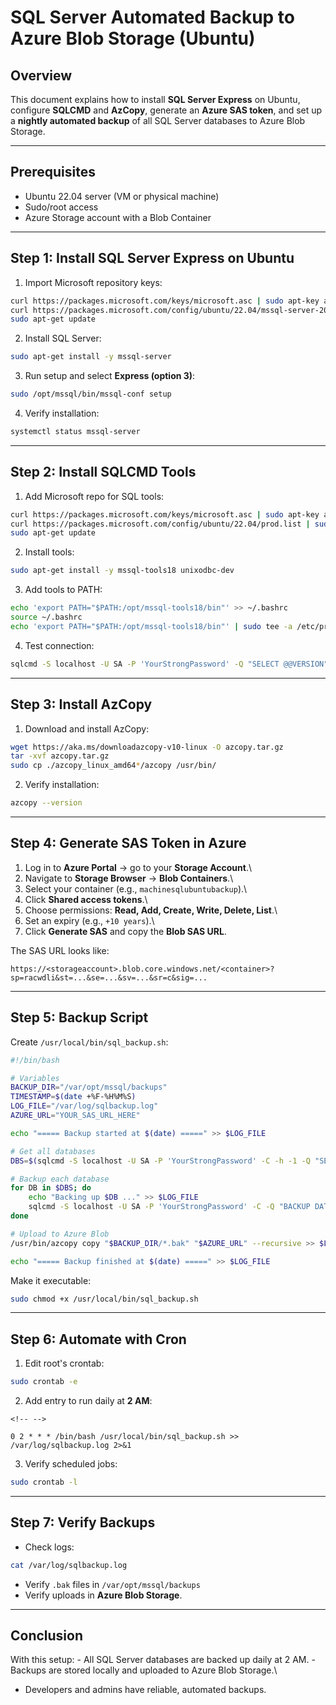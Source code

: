 # SQL Server Automated Backup to Azure Blob Storage (Ubuntu)

## Overview

This document explains how to install **SQL Server Express** on Ubuntu,
configure **SQLCMD** and **AzCopy**, generate an **Azure SAS token**,
and set up a **nightly automated backup** of all SQL Server databases to
Azure Blob Storage.

------------------------------------------------------------------------

## Prerequisites

-   Ubuntu 22.04 server (VM or physical machine)
-   Sudo/root access
-   Azure Storage account with a Blob Container

------------------------------------------------------------------------

## Step 1: Install SQL Server Express on Ubuntu

1.  Import Microsoft repository keys:

``` bash
curl https://packages.microsoft.com/keys/microsoft.asc | sudo apt-key add -
curl https://packages.microsoft.com/config/ubuntu/22.04/mssql-server-2019.list | sudo tee /etc/apt/sources.list.d/mssql-server.list
sudo apt-get update
```

2.  Install SQL Server:

``` bash
sudo apt-get install -y mssql-server
```

3.  Run setup and select **Express (option 3)**:

``` bash
sudo /opt/mssql/bin/mssql-conf setup
```

4.  Verify installation:

``` bash
systemctl status mssql-server
```

------------------------------------------------------------------------

## Step 2: Install SQLCMD Tools

1.  Add Microsoft repo for SQL tools:

``` bash
curl https://packages.microsoft.com/keys/microsoft.asc | sudo apt-key add -
curl https://packages.microsoft.com/config/ubuntu/22.04/prod.list | sudo tee /etc/apt/sources.list.d/msprod.list
sudo apt-get update
```

2.  Install tools:

``` bash
sudo apt-get install -y mssql-tools18 unixodbc-dev
```

3.  Add tools to PATH:

``` bash
echo 'export PATH="$PATH:/opt/mssql-tools18/bin"' >> ~/.bashrc
source ~/.bashrc
echo 'export PATH="$PATH:/opt/mssql-tools18/bin"' | sudo tee -a /etc/profile
```

4.  Test connection:

``` bash
sqlcmd -S localhost -U SA -P 'YourStrongPassword' -Q "SELECT @@VERSION"
```

------------------------------------------------------------------------

## Step 3: Install AzCopy

1.  Download and install AzCopy:

``` bash
wget https://aka.ms/downloadazcopy-v10-linux -O azcopy.tar.gz
tar -xvf azcopy.tar.gz
sudo cp ./azcopy_linux_amd64*/azcopy /usr/bin/
```

2.  Verify installation:

``` bash
azcopy --version
```

------------------------------------------------------------------------

## Step 4: Generate SAS Token in Azure

1.  Log in to **Azure Portal** → go to your **Storage Account**.\
2.  Navigate to **Storage Browser** → **Blob Containers**.\
3.  Select your container (e.g., `machinesqlubuntubackup`).\
4.  Click **Shared access tokens**.\
5.  Choose permissions: **Read, Add, Create, Write, Delete, List**.\
6.  Set an expiry (e.g., `+10 years`).\
7.  Click **Generate SAS** and copy the **Blob SAS URL**.

The SAS URL looks like:

    https://<storageaccount>.blob.core.windows.net/<container>?sp=racwdli&st=...&se=...&sv=...&sr=c&sig=...

------------------------------------------------------------------------

## Step 5: Backup Script

Create `/usr/local/bin/sql_backup.sh`:

``` bash
#!/bin/bash

# Variables
BACKUP_DIR="/var/opt/mssql/backups"
TIMESTAMP=$(date +%F-%H%M%S)
LOG_FILE="/var/log/sqlbackup.log"
AZURE_URL="YOUR_SAS_URL_HERE"

echo "===== Backup started at $(date) =====" >> $LOG_FILE

# Get all databases
DBS=$(sqlcmd -S localhost -U SA -P 'YourStrongPassword' -C -h -1 -Q "SET NOCOUNT ON; SELECT name FROM sys.databases;")

# Backup each database
for DB in $DBS; do
    echo "Backing up $DB ..." >> $LOG_FILE
    sqlcmd -S localhost -U SA -P 'YourStrongPassword' -C -Q "BACKUP DATABASE [$DB] TO DISK = N'$BACKUP_DIR/${DB}_$TIMESTAMP.bak' WITH INIT;" >> $LOG_FILE 2>&1
done

# Upload to Azure Blob
/usr/bin/azcopy copy "$BACKUP_DIR/*.bak" "$AZURE_URL" --recursive >> $LOG_FILE 2>&1

echo "===== Backup finished at $(date) =====" >> $LOG_FILE
```

Make it executable:

``` bash
sudo chmod +x /usr/local/bin/sql_backup.sh
```

------------------------------------------------------------------------

## Step 6: Automate with Cron

1.  Edit root's crontab:

``` bash
sudo crontab -e
```

2.  Add entry to run daily at **2 AM**:

```{=html}
<!-- -->
```
    0 2 * * * /bin/bash /usr/local/bin/sql_backup.sh >> /var/log/sqlbackup.log 2>&1

3.  Verify scheduled jobs:

``` bash
sudo crontab -l
```

------------------------------------------------------------------------

## Step 7: Verify Backups

-   Check logs:

``` bash
cat /var/log/sqlbackup.log
```

-   Verify `.bak` files in `/var/opt/mssql/backups`
-   Verify uploads in **Azure Blob Storage**.

------------------------------------------------------------------------


## Conclusion

With this setup: - All SQL Server databases are backed up daily at 2
AM. - Backups are stored locally and uploaded to Azure Blob Storage.\
- Developers and admins have reliable, automated backups.
